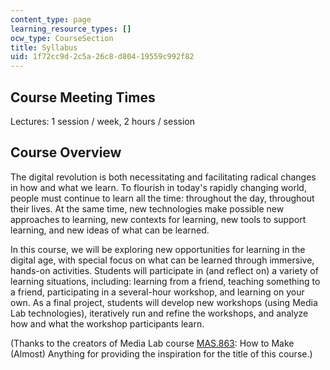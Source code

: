 ```yaml
---
content_type: page
learning_resource_types: []
ocw_type: CourseSection
title: Syllabus
uid: 1f72cc9d-2c5a-26c8-d804-19559c992f82
---
```


Course Meeting Times
--------------------

Lectures: 1 session / week, 2 hours / session

Course Overview
---------------

The digital revolution is both necessitating and facilitating radical changes in how and what we learn. To flourish in today's rapidly changing world, people must continue to learn all the time: throughout the day, throughout their lives. At the same time, new technologies make possible new approaches to learning, new contexts for learning, new tools to support learning, and new ideas of what can be learned.

In this course, we will be exploring new opportunities for learning in the digital age, with special focus on what can be learned through immersive, hands-on activities. Students will participate in (and reflect on) a variety of learning situations, including: learning from a friend, teaching something to a friend, participating in a several-hour workshop, and learning on your own. As a final project, students will develop new workshops (using Media Lab technologies), iteratively run and refine the workshops, and analyze how and what the workshop participants learn.

(Thanks to the creators of Media Lab course [MAS.863](/courses/mas-863-how-to-make-almost-anything-fall-2002): How to Make (Almost) Anything for providing the inspiration for the title of this course.)